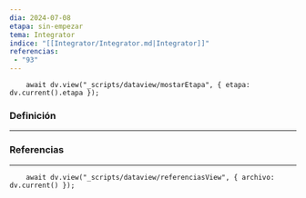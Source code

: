 ```yaml
---
dia: 2024-07-08
etapa: sin-empezar
tema: Integrator
indice: "[[Integrator/Integrator.md|Integrator]]"
referencias: 
 - "93"
---
```

```dataviewjs
	await dv.view("_scripts/dataview/mostarEtapa", { etapa: dv.current().etapa });
```
### Definición
---




### Referencias
---
```dataviewjs
	await dv.view("_scripts/dataview/referenciasView", { archivo: dv.current() });
```